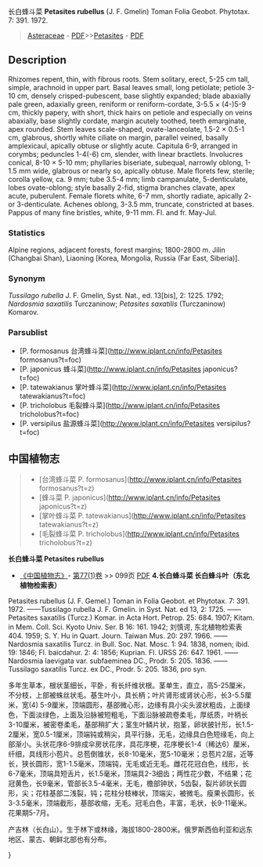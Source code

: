 长白蜂斗菜 **Petasites rubellus** (J. F. Gmelin) Toman Folia Geobot. Phytotax. 7: 391. 1972.

> [Asteraceae](http://www.iplant.cn/info/Asteraceae?t=foc) - [PDF](http://www.iplant.cn/foc/pdf/Asteraceae.pdf)>>[Petasites](http://www.iplant.cn/info/Petasites?t=foc) - [PDF](http://www.iplant.cn/foc/pdf/Petasites.pdf)

## Description

Rhizomes repent, thin, with fibrous roots. Stem solitary, erect, 5-25 cm tall, simple, arachnoid in upper part. Basal leaves small, long petiolate; petiole 3-10 cm, densely crisped-pubescent, base slightly expanded; blade abaxially pale green, adaxially green, reniform or reniform-cordate, 3-5.5 × (4-)5-9 cm, thickly papery, with short, thick hairs on petiole and especially on veins abaxially, base slightly cordate, margin acutely toothed, teeth emarginate, apex rounded. Stem leaves scale-shaped, ovate-lanceolate, 1.5-2 × 0.5-1 cm, glabrous, shortly white ciliate on margin, parallel veined, basally amplexicaul, apically obtuse or slightly acute. Capitula 6-9, arranged in corymbs; peduncles 1-4(-6) cm, slender, with linear bractlets. Involucres conical, 8-10 × 5-10 mm; phyllaries biseriate, subequal, narrowly oblong, 1-1.5 mm wide, glabrous or nearly so, apically obtuse. Male florets few, sterile; corolla yellow, ca. 9 mm; tube 3.5-4 mm; limb campanulate, 5-denticulate, lobes ovate-oblong; style basally 2-fid, stigma branches clavate, apex acute, puberulent. Female florets white, 6-7 mm, shortly radiate, apically 2- or 3-denticulate. Achenes oblong, 3-3.5 mm, truncate, constricted at bases. Pappus of many fine bristles, white, 9-11 mm. Fl. and fr. May-Jul.

### Statistics
Alpine regions, adjacent forests, forest margins; 1800-2800 m. Jilin (Changbai Shan), Liaoning [Korea, Mongolia, Russia (Far East, Siberia)].

### Synonym
*Tussilago rubella* J. F. Gmelin, Syst. Nat., ed. 13[bis], 2: 1225. 1792; *Nardosmia saxatilis* Turczaninow; *Petasites saxatilis* (Turczaninow) Komarov.



### Parsublist

* [P.  formosanus  台湾蜂斗菜](http://www.iplant.cn/info/Petasites formosanus?t=foc)
* [P.  japonicus  蜂斗菜](http://www.iplant.cn/info/Petasites japonicus?t=foc)
* [P.  tatewakianus  掌叶蜂斗菜](http://www.iplant.cn/info/Petasites tatewakianus?t=foc)
* [P.  tricholobus  毛裂蜂斗菜](http://www.iplant.cn/info/Petasites tricholobus?t=foc)
* [P.  versipilus  盐源蜂斗菜](http://www.iplant.cn/info/Petasites versipilus?t=foc)


## 中国植物志

> * [台湾蜂斗菜  P.  formosanus](http://www.iplant.cn/info/Petasites formosanus?t=z)
> * [蜂斗菜  P.  japonicus](http://www.iplant.cn/info/Petasites japonicus?t=z)
> * [掌叶蜂斗菜  P.  tatewakianus](http://www.iplant.cn/info/Petasites tatewakianus?t=z)
> * [毛裂蜂斗菜  P.  tricholobus](http://www.iplant.cn/info/Petasites tricholobus?t=z)


**长白蜂斗菜 Petasites rubellus**

* [《中国植物志》](http://www.iplant.cn/frps)- [第77(1)卷](http://www.iplant.cn/frps/vol/77(1)) >> 099页 [PDF](http://www.iplant.cn/frps/pdf/77(1)/099.PDF)
**4.长白蜂斗菜 长白蜂斗叶（东北植物检索表）**

Petasites rubellus (J. F. Gemel.) Toman in Folia Geobot. et Phytotax. 7: 391. 1972. ——Tussilago rubella J. F. Gmelin. in Syst. Nat. ed 13, 2: 1725. ——Petasites saxatilis (Turcz.) Komar. in Acta Hort. Petrop. 25: 684. 1907; Kitam. in Mem. Coll. Sci. Kyoto Univ. Ser. B 16: 161. 1942; 刘慎谔, 东北植物检索表404. 1959; S. Y. Hu in Quart. Journ. Taiwan Mus. 20: 297. 1966. ——Nardosmia saxatilis Turcz. in Bull. Soc. Nat. Mosc. 1: 94. 1838, nomen; ibid. 19: 1846; Fl. baicdahur. 2: 4: 1856; Kuprian. Fl. URSS 26: 647. 1961. ——Nardosmia laevigata var. subfaeminea DC., Prodr. 5: 205. 1836. ——Tussilago saxatilis Turcz. ex DC., Prodr. 5: 205. 1836, pro syn.

多年生草本，根状茎细长，平卧，有长纤维状根。茎单生，直立，高5-25厘米，不分枝，上部被蛛丝状毛。基生叶小，具长柄；叶片肾形或肾状心形，长3-5.5厘米，宽(4) 5-9厘米，顶端圆形，基部微心形，边缘有具小尖头波状粗齿，上面绿色，下面淡绿色，上面及沿脉被短粗毛，下面沿脉被疏卷柔毛，厚纸质，叶柄长3-10厘米，被密卷柔毛，基部稍扩大；茎生叶鳞片状，抱茎，卵状披针形，长1.5-2厘米，宽0.5-1厘米，顶端钝或稍尖，具平行脉，无毛，边缘具白色短缘毛，向上部渐小。头状花序6-9排成伞房状花序，具花序梗，花序梗长1-4（稀达6）厘米，纤细，具线形小苞片。总苞倒锥状，长8-10毫米，宽5-10毫米；总苞片2层，近等长，狭长圆形，宽1-1.5毫米，顶端钝，无毛或近无毛。雌花花冠白色，线形，长6-7毫米，顶端具短舌片，长1.5毫米，顶端具2-3细齿；两性花少数，不结果；花冠黄色，长9毫米，管部长3.5-4毫米，无毛，檐部钟状，5齿裂，裂片卵状长圆形，尖；花柱基部二浅裂，钝；花柱分枝棒状，顶端尖，被微毛。瘦果长圆形，长3-3.5毫米，顶端截形，基部收缩，无毛。冠毛白色，丰富，毛状，长9-11毫米。花果期5-7月。

产吉林（长白山）。生于林下或林缘，海拔1800-2800米。俄罗斯西伯利亚和远东地区、蒙古、朝鲜北部也有分布。



}